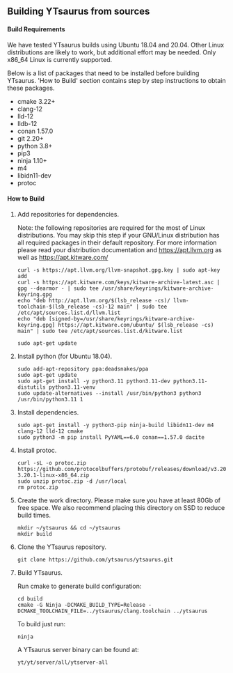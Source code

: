 ## Building YTsaurus from sources

#### Build Requirements
 We have tested YTsaurus builds using Ubuntu 18.04 and 20.04. Other Linux distributions are likely to work, but additional effort may be needed. Only x86_64 Linux is currently supported.

 Below is a list of packages that need to be installed before building YTsaurus. 'How to Build' section contains step by step instructions to obtain these packages.

 - cmake 3.22+
 - clang-12
 - lld-12
 - lldb-12
 - conan 1.57.0
 - git 2.20+
 - python 3.8+
 - pip3
 - ninja 1.10+
 - m4
 - libidn11-dev
 - protoc

#### How to Build

 1. Add repositories for dependencies.

    Note: the following repositories are required for the most of Linux distributions. You may skip this step if your GNU/Linux distribution has all required packages in their default repository.
    For more information please read your distribution documentation and https://apt.llvm.org as well as https://apt.kitware.com/
    ```
    curl -s https://apt.llvm.org/llvm-snapshot.gpg.key | sudo apt-key add
    curl -s https://apt.kitware.com/keys/kitware-archive-latest.asc | gpg --dearmor - | sudo tee /usr/share/keyrings/kitware-archive-keyring.gpg
    echo "deb http://apt.llvm.org/$(lsb_release -cs)/ llvm-toolchain-$(lsb_release -cs)-12 main" | sudo tee /etc/apt/sources.list.d/llvm.list
    echo "deb [signed-by=/usr/share/keyrings/kitware-archive-keyring.gpg] https://apt.kitware.com/ubuntu/ $(lsb_release -cs) main" | sudo tee /etc/apt/sources.list.d/kitware.list

    sudo apt-get update
    ```
 
 1. Install python (for Ubuntu 18.04).
   
    ```
    sudo add-apt-repository ppa:deadsnakes/ppa
    sudo apt-get update
    sudo apt-get install -y python3.11 python3.11-dev python3.11-distutils python3.11-venv
    sudo update-alternatives --install /usr/bin/python3 python3 /usr/bin/python3.11 1
    ```

 1. Install dependencies.

    ```
    sudo apt-get install -y python3-pip ninja-build libidn11-dev m4 clang-12 lld-12 cmake
    sudo python3 -m pip install PyYAML==6.0 conan==1.57.0 dacite
    ```
 1. Install protoc.

    ```
    curl -sL -o protoc.zip https://github.com/protocolbuffers/protobuf/releases/download/v3.20.1/protoc-3.20.1-linux-x86_64.zip
    sudo unzip protoc.zip -d /usr/local
    rm protoc.zip
    ```

 1. Create the work directory. Please make sure you have at least 80Gb of free space. We also recommend placing this directory on SSD to reduce build times.
    ```
    mkdir ~/ytsaurus && cd ~/ytsaurus
    mkdir build
    ```

 1. Clone the YTsaurus repository.
    ```
    git clone https://github.com/ytsaurus/ytsaurus.git
    ```

 1. Build YTsaurus.

    Run cmake to generate build configuration:

    ```
    cd build
    cmake -G Ninja -DCMAKE_BUILD_TYPE=Release -DCMAKE_TOOLCHAIN_FILE=../ytsaurus/clang.toolchain ../ytsaurus
    ```

    To build just run:
    ```
    ninja
    ```

    A YTsaurus server binary can be found at:
    ```
    yt/yt/server/all/ytserver-all
    ```
